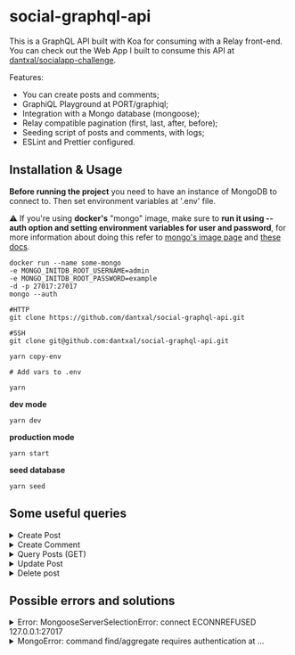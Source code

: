 # social-graphql-api

This is a GraphQL API built with Koa for consuming with a Relay front-end.
You can check out the Web App I built to consume this API at [dantxal/socialapp-challenge](https://github.com/dantxal/socialapp-challenge).

Features:

-   You can create posts and comments;
-   GraphiQL Playground at PORT/graphiql;
-   Integration with a Mongo database (mongoose);
-   Relay compatible pagination (first, last, after, before);
-   Seeding script of posts and comments, with logs;
-   ESLint and Prettier configured.

## Installation & Usage

**Before running the project** you need to have an instance of MongoDB to connect to.
Then set environment variables at '.env' file.


:warning: If you're using **docker's** "mongo" image, make sure to **run it using --auth option and setting environment variables for user and password**,
for more information about doing this refer to [mongo's image page](https://hub.docker.com/_/mongo) and [these docs](https://docs.mongodb.com/manual/reference/program/mongod/#cmdoption-mongod-auth).

```
docker run --name some-mongo 
-e MONGO_INITDB_ROOT_USERNAME=admin 
-e MONGO_INITDB_ROOT_PASSWORD=example 
-d -p 27017:27017 
mongo --auth
```


```
#HTTP
git clone https://github.com/dantxal/social-graphql-api.git 

#SSH
git clone git@github.com:dantxal/social-graphql-api.git 

yarn copy-env

# Add vars to .env

yarn 
```

**dev mode** 

`yarn dev`

**production mode** 

`yarn start`

**seed database** 

`yarn seed`

## Some useful queries
<details>
  <summary>Create Post</summary>
  
  ```
  mutation CreatePost {
    CreatePost(input: {
      title: "Post's title"
      text: "Some awesome information."
    }) {
      postEdge {
        cursor
        node {
          id
          title
          text
        }
      }
    }
  }
  ```
  
</details>



<details>
  <summary>Create Comment</summary>
  
  ```
  mutation CreateComment {
    CreateComment (input: {
      postId: "UG9zdDo1Zjk2NDZjYTY1OTQ2NmQ0ODFkN2Q2NTc=" # change it for a valid Post ID
      text: "What a great post 3"
    }) {
      commentEdge {
        cursor
        node {
          id
          text
          createdAt
          updatedAt
        }
      }
    }
  }
  ```
</details>

<details>
  <summary>Query Posts (GET)</summary>
  
  ```
  query GetPostsAndCommentsText{
    posts(first: 3, after: "") {
      edges {
        cursor
        node {
          id
          text
          comments {
            edges {
              node {
                text
              }
            }

          }
        }
      }
    }
  }
  ```
  
</details>

<details>
  <summary>Update Post</summary>
  
  ```
  mutation UpdatePost {
    UpdatePost (input: {
      postId: "UG9zdDo1ZjhmOTljMDFhM2U2MjM0OGMzOWEzYWM=", # change it for a valid Post ID
      title: "First Post"
      text: "They apply it quite broadly to include database schemas, test plans, the build system, even documentation"
    }) {
      post {
        id
        text
        title
      }
    }
  }
  ```
  
</details>

<details>
  <summary>Delete post</summary>
  
  ```
  mutation DeletePost {
    DeletePost(input: {
      postId: "UG9zdDo1ZjhmOThkYjFhM2U2MjM0OGMzOWEzYWE=", # change it for a valid Post ID
    }) {
      payload {
        id
        text
        title
      }
    }
  }
  ```
  
</details>


## Possible errors and solutions

<details>
  <summary>Error: MongooseServerSelectionError: connect ECONNREFUSED 127.0.0.1:27017</summary>
  
  This usually happens when running the application, **if you are not running a database instance, or did not set environment variables correctly**.
  **SOLUTION**: Make sure you're running your database instance and have set env vars correctly.
  Docker users may run `docker ps`
  
</details>

<details>
  <summary>MongoError: command find/aggregate requires authentication at ...</summary>
  
  This usually happens if you miss something from the setup database step.
  
  **SOLUTION**:  **Provide 'MONGO_USER', 'MONGO_PASS' and 'MONGO_AUTH_SRC'** environment variables. And if you're running 'mongo' image on docker. Run it using '--auth' option.

  ```
  docker run --name some-mongo 
  -e MONGO_INITDB_ROOT_USERNAME=admin 
  -e MONGO_INITDB_ROOT_PASSWORD=example 
  -d -p 27017:27017 
  mongo --auth
  ```
  
</details>
